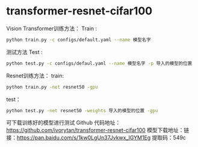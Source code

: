 # transformer-resnet-cifar100

Vision Transformer训练方法：
Train :
```bash
python train.py -c configs/default.yaml --name 模型名字
```
测试方法
Test :
```bash
python test.py -c configs/defaul.yaml --name 模型名字 -p 导入的模型的位置
```

Resnet训练方法：
train:
```bash
python train.py -net resnet50 -gpu
```
test：
```bash
python test.py -net resnet50 -weights 导入的模型的位置 -gpu
```

可下载训练好的模型进行测试
Github 代码地址：https://github.com/ivorytan/transformer-resnet-cifar100
模型下载地址：链接：https://pan.baidu.com/s/1kw0LgUn37Jvkwx_lGYM1Eg 提取码：549c
